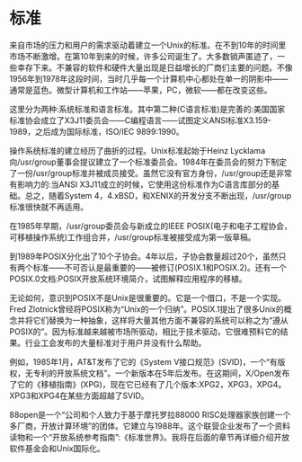 # 标准

来自市场的压力和用户的需求驱动着建立一个Unix的标准。在不到10年的时间里市场不断激增。在第10年到来的时候，许多公司诞生了。大多数销声匿迹了，一些幸存下来。不兼容的软件和硬件大量出现是日益增长的厂商们主要的问题。不像1956年到1978年这段时间，当时几乎每一个计算机中心都处在单一的阴影中——通常是蓝色。微型计算机和工作站——苹果，PC，微软——都在改变这些。

这里分为两种:系统标准和语言标准。其中第二种(C语言标准)是完善的:美国国家标准协会成立了X3J11委员会——C编程语言——试图定义ANSI标准X3.159-1989，之后成为国际标准，ISO/IEC 9899:1990。

操作系统标准的建立经历了曲折的过程。Unix标准起始于Heinz Lycklama向/usr/group董事会提议建立了一个标准委员会。1984年在委员会的努力下制定了一份/usr/group标准并被成员接受。虽然它没有官方身份，/usr/group还是非常有影响力的:当ANSI X3J11成立的时候，它使用这份标准作为C语言库部分的基础。总之，随着System 4，4.xBSD，和XENIX的开发分支不断出现，/usr/group标准很快就不再适用。

在1985年早期，/usr/group委员会与新成立的IEEE POSIX(电子和电子工程协会，可移植操作系统)工作组合并，/usr/group标准被接受成为第一版草稿。

到1989年POSIX分化出了10个子协会。4年以后，子协会数量超过20个，虽然只有两个标准——不可否认是最重要的——被修订(POSIX.1和POSIX.2)。还有一个POSIX.0文档:POSIX开放系统环境简介，试图解释应用程序的移植。

无论如何，意识到POSIX不是Unix是很重要的。它是一个借口，不是一个实现。Fred Zlotnick曾经将POSIX称为“Unix的一个归纳”。POSIX.1提出了很多Unix的概念并将它们替换为一种抽象，这样将大量其他方面不兼容的系统可以称之为“遵从POSIX的”。因为标准越来越被市场所驱动，相比于技术驱动，它很难预料它的结果。行业工会发布的大量标准对于用户并没有什么帮助。

例如，1985年1月，AT&T发布了它的《System V接口规范》(SVID)，一个“有版权，无专利的开放系统文档”。一个新版本在5年后发布。在这期间，X/Open发布了它的《移植指南》(XPG)，现在它已经有了几个版本:XPG2，XPG3，XPG4。XPG3和XPG4在某些方面超越了SVID。

88open是一个“公司和个人致力于基于摩托罗拉88000 RISC处理器家族创建一个多厂商，开放计算环境”的团体。它建立与1988年。这个联营企业发布了一个资料读物和一个“开放系统参考指南”:《标准世界》。我将在后面的章节再详细介绍开放软件基金会和Unix国际化。


